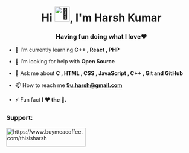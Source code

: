 <h1 align="center">Hi <img src="https://c.tenor.com/SNL9_xhZl9oAAAAi/waving-hand-joypixels.gif" width="40" height="40" alt="👋" />, I'm Harsh Kumar</h1>
<h3 align="center">Having fun doing what I love❤️</h3>


- 🌱 I’m currently learning **C++ , React , PHP**

- 🤝 I’m looking for help with **Open Source**

- 💬 Ask me about **C , HTML , CSS , JavaScript , C++ , Git and GitHub**

- 📫 How to reach me **9u.harsh@gmail.com**

- ⚡ Fun fact **I ❤️ the 🌊.**

<h3 align="left">Support:</h3>
<p><a href="https://www.buymeacoffee.com/https://www.buymeacoffee.com/thisisharsh"> <img align="left" src="https://cdn.buymeacoffee.com/buttons/v2/default-yellow.png" height="50" width="210" alt="https://www.buymeacoffee.com/thisisharsh" /></a></p><br><br><br>
